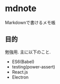 # mdnote

Markdownで書けるメモ帳

## 目的

勉強用. 主に以下のこと.

- ES6(Babel)
- testing(power-assert)
- React.js
- Electron
